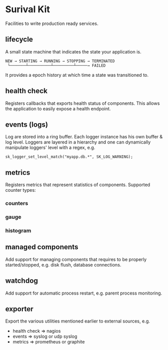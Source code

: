 # Surival Kit

Facilities to write production ready services.

## lifecycle

A small state machine that indicates the state your application is.

```
NEW → STARTING → RUNNING → STOPPING → TERMINATED
 └───────┴──────────┴─────────┴─────→ FAILED
```

It provides a epoch history at which time a state was transitioned to.

## health check

Registers callbacks that exports health status of components. This allows the
application to easily expose a health endpoint.

## events (logs)

Log are stored into a ring buffer. Each logger instance has his own
buffer & log level. Loggers are layered in a hierarchy and one can dynamically
manipulate loggers' level with a regex, e.g.

`sk_logger_set_level_match("myapp.db.*", SK_LOG_WARNING);`

## metrics

Registers metrics that represent statistics of components. Supported counter
types:

### counters

### gauge

### histogram

## managed components

Add support for managing components that requires to be properly
started/stopped, e.g. disk flush, database connections.

## watchdog

Add support for automatic process restart, e.g. parent process monitoring.

## exporter

Export the various utilities mentioned earlier to external sources, e.g.

  * health check => nagios
  * events => syslog or udp syslog
  * metrics => prometheus or graphite
